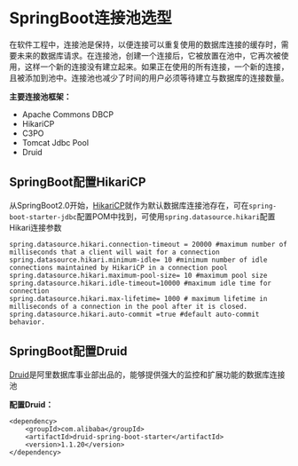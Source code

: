 # SpringBoot连接池选型



在软件工程中，连接池是保持，以便连接可以重复使用的数据库连接的缓存时，需要未来的数据库请求。在连接池，创建一个连接后，它被放置在池中，它再次被使用，这样一个新的连接没有建立起来。如果正在使用的所有连接，一个新的连接，且被添加到池中。连接池也减少了时间的用户必须等待建立与数据库的连接数量。

**主要连接池框架：**

- Apache Commons DBCP
- HikariCP
- C3PO
- Tomcat Jdbc Pool
- Druid

## SpringBoot配置HikariCP

从SpringBoot2.0开始，[HikariCP](https://github.com/brettwooldridge/HikariCP)就作为默认数据库连接池存在，可在`spring-boot-starter-jdbc`配置POM中找到，可使用`spring.datasource.hikari`配置Hikari连接参数

```
spring.datasource.hikari.connection-timeout = 20000 #maximum number of milliseconds that a client will wait for a connection
spring.datasource.hikari.minimum-idle= 10 #minimum number of idle connections maintained by HikariCP in a connection pool
spring.datasource.hikari.maximum-pool-size= 10 #maximum pool size
spring.datasource.hikari.idle-timeout=10000 #maximum idle time for connection
spring.datasource.hikari.max-lifetime= 1000 # maximum lifetime in milliseconds of a connection in the pool after it is closed.
spring.datasource.hikari.auto-commit =true #default auto-commit behavior.
```

## SpringBoot配置Druid

[Druid](https://github.com/alibaba/druid)是阿里数据库事业部出品的，能够提供强大的监控和扩展功能的数据库连接池

**配置Druid：**

```
<dependency>
    <groupId>com.alibaba</groupId>
    <artifactId>druid-spring-boot-starter</artifactId>
    <version>1.1.20</version>
</dependency>
```